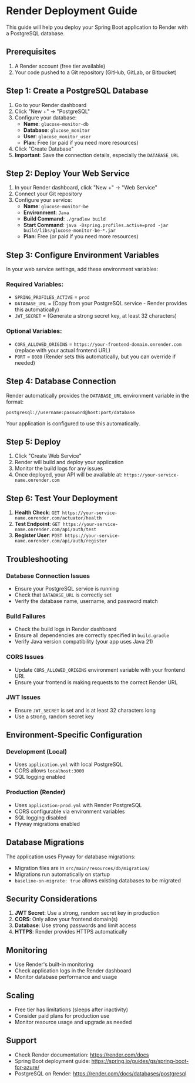 # Render Deployment Guide

This guide will help you deploy your Spring Boot application to Render with a PostgreSQL database.

## Prerequisites

1. A Render account (free tier available)
2. Your code pushed to a Git repository (GitHub, GitLab, or Bitbucket)

## Step 1: Create a PostgreSQL Database

1. Go to your Render dashboard
2. Click "New +" → "PostgreSQL"
3. Configure your database:
   - **Name**: `glucose-monitor-db`
   - **Database**: `glucose_monitor`
   - **User**: `glucose_monitor_user`
   - **Plan**: Free (or paid if you need more resources)
4. Click "Create Database"
5. **Important**: Save the connection details, especially the `DATABASE_URL`

## Step 2: Deploy Your Web Service

1. In your Render dashboard, click "New +" → "Web Service"
2. Connect your Git repository
3. Configure your service:
   - **Name**: `glucose-monitor-be`
   - **Environment**: `Java`
   - **Build Command**: `./gradlew build`
   - **Start Command**: `java -Dspring.profiles.active=prod -jar build/libs/glucose-monitor-be-*.jar`
   - **Plan**: Free (or paid if you need more resources)

## Step 3: Configure Environment Variables

In your web service settings, add these environment variables:

### Required Variables:
- `SPRING_PROFILES_ACTIVE` = `prod`
- `DATABASE_URL` = (Copy from your PostgreSQL service - Render provides this automatically)
- `JWT_SECRET` = (Generate a strong secret key, at least 32 characters)

### Optional Variables:
- `CORS_ALLOWED_ORIGINS` = `https://your-frontend-domain.onrender.com` (replace with your actual frontend URL)
- `PORT` = `8080` (Render sets this automatically, but you can override if needed)

## Step 4: Database Connection

Render automatically provides the `DATABASE_URL` environment variable in the format:
```
postgresql://username:password@host:port/database
```

Your application is configured to use this automatically.

## Step 5: Deploy

1. Click "Create Web Service"
2. Render will build and deploy your application
3. Monitor the build logs for any issues
4. Once deployed, your API will be available at: `https://your-service-name.onrender.com`

## Step 6: Test Your Deployment

1. **Health Check**: `GET https://your-service-name.onrender.com/actuator/health`
2. **Test Endpoint**: `GET https://your-service-name.onrender.com/api/auth/test`
3. **Register User**: `POST https://your-service-name.onrender.com/api/auth/register`

## Troubleshooting

### Database Connection Issues
- Ensure your PostgreSQL service is running
- Check that `DATABASE_URL` is correctly set
- Verify the database name, username, and password match

### Build Failures
- Check the build logs in Render dashboard
- Ensure all dependencies are correctly specified in `build.gradle`
- Verify Java version compatibility (your app uses Java 21)

### CORS Issues
- Update `CORS_ALLOWED_ORIGINS` environment variable with your frontend URL
- Ensure your frontend is making requests to the correct Render URL

### JWT Issues
- Ensure `JWT_SECRET` is set and is at least 32 characters long
- Use a strong, random secret key

## Environment-Specific Configuration

### Development (Local)
- Uses `application.yml` with local PostgreSQL
- CORS allows `localhost:3000`
- SQL logging enabled

### Production (Render)
- Uses `application-prod.yml` with Render PostgreSQL
- CORS configurable via environment variables
- SQL logging disabled
- Flyway migrations enabled

## Database Migrations

The application uses Flyway for database migrations:
- Migration files are in `src/main/resources/db/migration/`
- Migrations run automatically on startup
- `baseline-on-migrate: true` allows existing databases to be migrated

## Security Considerations

1. **JWT Secret**: Use a strong, random secret key in production
2. **CORS**: Only allow your frontend domain(s)
3. **Database**: Use strong passwords and limit access
4. **HTTPS**: Render provides HTTPS automatically

## Monitoring

- Use Render's built-in monitoring
- Check application logs in the Render dashboard
- Monitor database performance and usage

## Scaling

- Free tier has limitations (sleeps after inactivity)
- Consider paid plans for production use
- Monitor resource usage and upgrade as needed

## Support

- Check Render documentation: https://render.com/docs
- Spring Boot deployment guide: https://spring.io/guides/gs/spring-boot-for-azure/
- PostgreSQL on Render: https://render.com/docs/databases/postgresql
